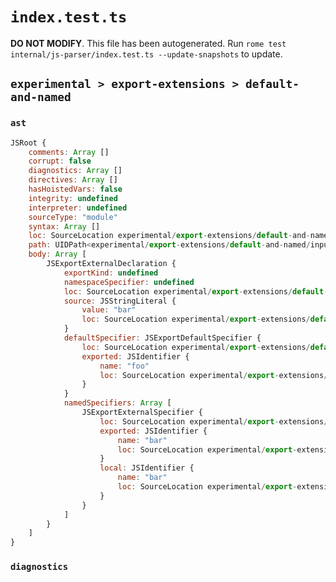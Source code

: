 # `index.test.ts`

**DO NOT MODIFY**. This file has been autogenerated. Run `rome test internal/js-parser/index.test.ts --update-snapshots` to update.

## `experimental > export-extensions > default-and-named`

### `ast`

```javascript
JSRoot {
	comments: Array []
	corrupt: false
	diagnostics: Array []
	directives: Array []
	hasHoistedVars: false
	integrity: undefined
	interpreter: undefined
	sourceType: "module"
	syntax: Array []
	loc: SourceLocation experimental/export-extensions/default-and-named/input.js 1:0-1:31
	path: UIDPath<experimental/export-extensions/default-and-named/input.js>
	body: Array [
		JSExportExternalDeclaration {
			exportKind: undefined
			namespaceSpecifier: undefined
			loc: SourceLocation experimental/export-extensions/default-and-named/input.js 1:0-1:31
			source: JSStringLiteral {
				value: "bar"
				loc: SourceLocation experimental/export-extensions/default-and-named/input.js 1:25-1:30
			}
			defaultSpecifier: JSExportDefaultSpecifier {
				loc: SourceLocation experimental/export-extensions/default-and-named/input.js 1:7-1:10
				exported: JSIdentifier {
					name: "foo"
					loc: SourceLocation experimental/export-extensions/default-and-named/input.js 1:7-1:10 (foo)
				}
			}
			namedSpecifiers: Array [
				JSExportExternalSpecifier {
					loc: SourceLocation experimental/export-extensions/default-and-named/input.js 1:14-1:17
					exported: JSIdentifier {
						name: "bar"
						loc: SourceLocation experimental/export-extensions/default-and-named/input.js 1:14-1:17 (bar)
					}
					local: JSIdentifier {
						name: "bar"
						loc: SourceLocation experimental/export-extensions/default-and-named/input.js 1:14-1:17 (bar)
					}
				}
			]
		}
	]
}
```

### `diagnostics`

```

```
